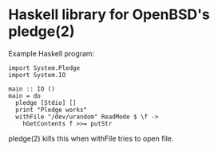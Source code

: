 
Haskell library for OpenBSD's pledge(2)
=======================================

Example Haskell program:

    import System.Pledge
    import System.IO

    main :: IO ()
    main = do
      pledge [Stdio] []
      print "Pledge works"
      withFile "/dev/urandom" ReadMode $ \f ->
        hGetContents f >>= putStr

pledge(2) kills this when withFile tries to open file.
